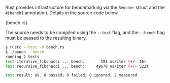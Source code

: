 Rust provides infrastructure for benchmarking via the `Bencher` struct and
the `#[bench]` annotation. Details in the source code below.

{bench.rs}

The source needs to be compiled using the `--test` flag, and the `--bench` flag
must be passed to the resulting binary.

``` bash
$ rustc --test -O bench.rs
$ ./bench --bench
running 2 tests
test iterative_fibonacci ... bench:       191 ns/iter (+/- 16)
test recursive_fibonacci ... bench:     49670 ns/iter (+/- 522)

test result: ok. 0 passed; 0 failed; 0 ignored; 2 measured
```
